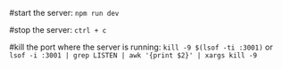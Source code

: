 #start the server:
`npm run dev`

#stop the server:
`ctrl + c`

#kill the port where the server is running:
`kill -9 $(lsof -ti :3001)`
or
`lsof -i :3001 | grep LISTEN | awk '{print $2}' | xargs kill -9`